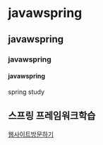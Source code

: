 # javawspring
## javawspring
### javawspring
#### javawspring
spring study
<h2>스프링 프레임워크학습</h2>
<div>
  <a href="http://49.142.157.251:9090/green2209S_06/">웹사이트방문하기</a>
</div>

